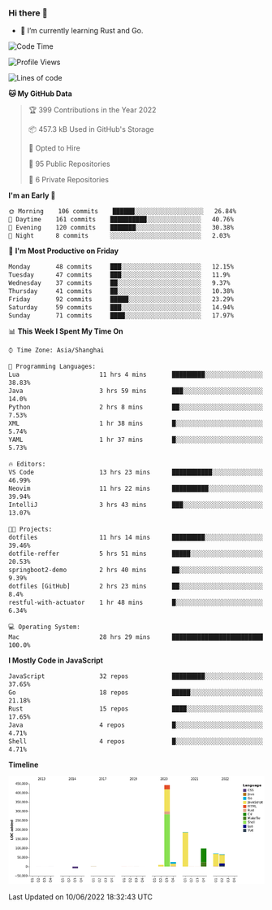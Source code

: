### Hi there 👋

- 🌱 I’m currently learning Rust and Go.

<!--START_SECTION:waka-->
![Code Time](http://img.shields.io/badge/Code%20Time-419%20hrs%2044%20mins-blue)

![Profile Views](http://img.shields.io/badge/Profile%20Views-0-blue)

![Lines of code](https://img.shields.io/badge/From%20Hello%20World%20I%27ve%20Written-897%20Thousand%20lines%20of%20code-blue)

**🐱 My GitHub Data** 

> 🏆 399 Contributions in the Year 2022
 > 
> 📦 457.3 kB Used in GitHub's Storage 
 > 
> 💼 Opted to Hire
 > 
> 📜 95 Public Repositories 
 > 
> 🔑 6 Private Repositories  
 > 
**I'm an Early 🐤** 

```text
🌞 Morning    106 commits    ██████░░░░░░░░░░░░░░░░░░░   26.84% 
🌆 Daytime    161 commits    ██████████░░░░░░░░░░░░░░░   40.76% 
🌃 Evening    120 commits    ███████░░░░░░░░░░░░░░░░░░   30.38% 
🌙 Night      8 commits      ░░░░░░░░░░░░░░░░░░░░░░░░░   2.03%

```
📅 **I'm Most Productive on Friday** 

```text
Monday       48 commits     ███░░░░░░░░░░░░░░░░░░░░░░   12.15% 
Tuesday      47 commits     ███░░░░░░░░░░░░░░░░░░░░░░   11.9% 
Wednesday    37 commits     ██░░░░░░░░░░░░░░░░░░░░░░░   9.37% 
Thursday     41 commits     ██░░░░░░░░░░░░░░░░░░░░░░░   10.38% 
Friday       92 commits     █████░░░░░░░░░░░░░░░░░░░░   23.29% 
Saturday     59 commits     ███░░░░░░░░░░░░░░░░░░░░░░   14.94% 
Sunday       71 commits     ████░░░░░░░░░░░░░░░░░░░░░   17.97%

```


📊 **This Week I Spent My Time On** 

```text
⌚︎ Time Zone: Asia/Shanghai

💬 Programming Languages: 
Lua                      11 hrs 4 mins       █████████░░░░░░░░░░░░░░░░   38.83% 
Java                     3 hrs 59 mins       ███░░░░░░░░░░░░░░░░░░░░░░   14.0% 
Python                   2 hrs 8 mins        ██░░░░░░░░░░░░░░░░░░░░░░░   7.53% 
XML                      1 hr 38 mins        █░░░░░░░░░░░░░░░░░░░░░░░░   5.74% 
YAML                     1 hr 37 mins        █░░░░░░░░░░░░░░░░░░░░░░░░   5.73%

🔥 Editors: 
VS Code                  13 hrs 23 mins      ███████████░░░░░░░░░░░░░░   46.99% 
Neovim                   11 hrs 22 mins      ██████████░░░░░░░░░░░░░░░   39.94% 
IntelliJ                 3 hrs 43 mins       ███░░░░░░░░░░░░░░░░░░░░░░   13.07%

🐱‍💻 Projects: 
dotfiles                 11 hrs 14 mins      █████████░░░░░░░░░░░░░░░░   39.46% 
dotfile-reffer           5 hrs 51 mins       █████░░░░░░░░░░░░░░░░░░░░   20.53% 
springboot2-demo         2 hrs 40 mins       ██░░░░░░░░░░░░░░░░░░░░░░░   9.39% 
dotfiles [GitHub]        2 hrs 23 mins       ██░░░░░░░░░░░░░░░░░░░░░░░   8.4% 
restful-with-actuator    1 hr 48 mins        █░░░░░░░░░░░░░░░░░░░░░░░░   6.34%

💻 Operating System: 
Mac                      28 hrs 29 mins      █████████████████████████   100.0%

```

**I Mostly Code in JavaScript** 

```text
JavaScript               32 repos            █████████░░░░░░░░░░░░░░░░   37.65% 
Go                       18 repos            █████░░░░░░░░░░░░░░░░░░░░   21.18% 
Rust                     15 repos            ████░░░░░░░░░░░░░░░░░░░░░   17.65% 
Java                     4 repos             █░░░░░░░░░░░░░░░░░░░░░░░░   4.71% 
Shell                    4 repos             █░░░░░░░░░░░░░░░░░░░░░░░░   4.71%

```


**Timeline**

![Chart not found](https://raw.githubusercontent.com/elton/elton/main/charts/bar_graph.png) 


 Last Updated on 10/06/2022 18:32:43 UTC
<!--END_SECTION:waka-->

<!--
**elton/elton** is a ✨ _special_ ✨ repository because its `README.md` (this file) appears on your GitHub profile.

Here are some ideas to get you started:

- 🔭 I’m currently working on ...
- 🌱 I’m currently learning ...
- 👯 I’m looking to collaborate on ...
- 🤔 I’m looking for help with ...
- 💬 Ask me about ...
- 📫 How to reach me: ...
- 😄 Pronouns: ...
- ⚡ Fun fact: ...
-->
